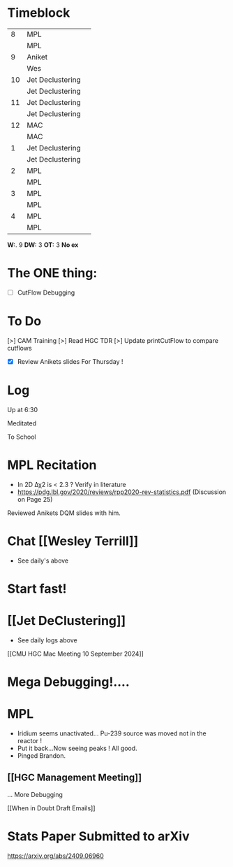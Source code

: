 # Timeblock

|     |                  |     |
| --- | ---------------- | --- |
| 8   | MPL              |     |
|     | MPL              |     |
| 9   | Aniket           |     |
|     | Wes              |     |
| 10  | Jet Declustering |     |
|     | Jet Declustering |     |
| 11  | Jet Declustering |     |
|     | Jet Declustering |     |
| 12  | MAC              |     |
|     | MAC              |     |
| 1   | Jet Declustering |     |
|     | Jet Declustering |     |
| 2   | MPL              |     |
|     | MPL              |     |
| 3   | MPL              |     |
|     | MPL              |     |
| 4   | MPL              |     |
|     | MPL              |     |

**W:**. 9 
**DW:** 3
**OT:** 3
**No ex**

# The ONE thing: 
- [ ] CutFlow Debugging


# To Do
[>] CAM Training
[>] Read HGC TDR
[>] Update printCutFlow to compare cutflows
- [x] Review Anikets slides For Thursday !


# Log

Up at 6:30

Meditated 

To School
# MPL Recitation 
- In 2D Δχ2 is < 2.3 ?   Verify in literature 
- https://pdg.lbl.gov/2020/reviews/rpp2020-rev-statistics.pdf (Discussion on Page 25)

Reviewed Anikets DQM slides with him.

# Chat [[Wesley Terrill]]
- See daily's above

# Start fast!

# [[Jet DeClustering]]
- See daily logs above

[[CMU HGC Mac Meeting 10 September 2024]]

# Mega Debugging!....

# MPL
- Iridium seems unactivated... Pu-239 source was moved not in the reactor !
- Put it back...Now seeing peaks ! All good.
- Pinged Brandon.

## [[HGC Management Meeting]]


... More Debugging

[[When in Doubt Draft Emails]]

# Stats Paper Submitted to arXiv 
https://arxiv.org/abs/2409.06960
